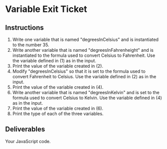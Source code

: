 # Variable Exit Ticket

## Instructions

1. Write one variable that is named "degreesInCelsius" and is instantiated to the number 35.
2. Write another variable that is named "degreesInFahrenheight" and is instantiated to the formula used to convert Celsius to Fahrenheit. Use the variable defined in (1) as in the input.
3. Print the value of the variable created in (2). 
4. Modify "degreesInCelsius" so that it is set to the formula used to convert Fahrenheit to Celsius. Use the variable defined in (2) as in the input.
5. Print the value of the variable created in (4).  
6. Write another variable that is named "degreesInKelvin" and is set to the formula used to convert Celsius to Kelvin. Use the variable defined in (4) as in the input.
7. Print the value of the variable created in (6).  
7. Print the type of each of the three variables.

## Deliverables

Your JavaScript code.
